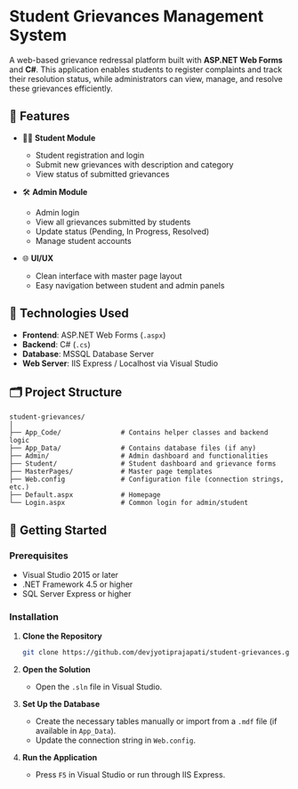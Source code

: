 # Student Grievances Management System

A web-based grievance redressal platform built with **ASP.NET Web Forms** and **C#**. This application enables students to register complaints and track their resolution status, while administrators can view, manage, and resolve these grievances efficiently.

## 📌 Features

* 🧑‍🎓 **Student Module**

  * Student registration and login
  * Submit new grievances with description and category
  * View status of submitted grievances

* 🛠️ **Admin Module**

  * Admin login
  * View all grievances submitted by students
  * Update status (Pending, In Progress, Resolved)
  * Manage student accounts

* 🌐 **UI/UX**

  * Clean interface with master page layout
  * Easy navigation between student and admin panels

## 🧰 Technologies Used

* **Frontend**: ASP.NET Web Forms (`.aspx`)
* **Backend**: C# (`.cs`)
* **Database**: MSSQL Database Server
* **Web Server**: IIS Express / Localhost via Visual Studio

## 🗂️ Project Structure

```
student-grievances/
│
├── App_Code/               # Contains helper classes and backend logic
├── App_Data/               # Contains database files (if any)
├── Admin/                  # Admin dashboard and functionalities
├── Student/                # Student dashboard and grievance forms
├── MasterPages/            # Master page templates
├── Web.config              # Configuration file (connection strings, etc.)
├── Default.aspx            # Homepage
└── Login.aspx              # Common login for admin/student
```

## 🚀 Getting Started

### Prerequisites

* Visual Studio 2015 or later
* .NET Framework 4.5 or higher
* SQL Server Express or higher

### Installation

1. **Clone the Repository**

   ```bash
   git clone https://github.com/devjyotiprajapati/student-grievances.git
   ```

2. **Open the Solution**

   * Open the `.sln` file in Visual Studio.

3. **Set Up the Database**

   * Create the necessary tables manually or import from a `.mdf` file (if available in `App_Data`).
   * Update the connection string in `Web.config`.

4. **Run the Application**

   * Press `F5` in Visual Studio or run through IIS Express.
